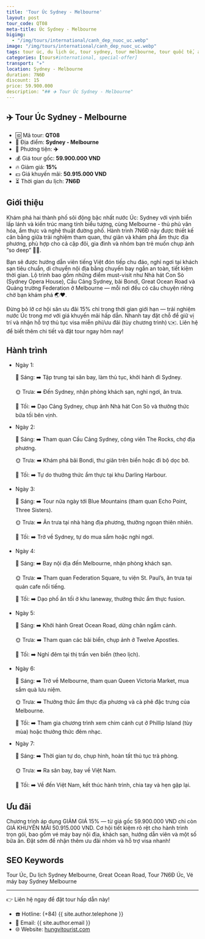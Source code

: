 ```yaml
---
title: 'Tour Úc Sydney - Melbourne'
layout: post
tour_code: QT08
meta-title: Úc Sydney - Melbourne
bigimg:
  - "/img/tours/international/canh_dep_nuoc_uc.webp"
image: "/img/tours/international/canh_dep_nuoc_uc.webp"
tags: tour úc, du lịch úc, tour sydney, tour melbourne, tour quốc tế, australia tour
categories: [tours#international, special-offer]
transport: "✈️"
location: Sydney - Melbourne
duration: 7N6Đ
discount: 15
price: 59.900.000
description: "## ✈️ Tour Úc Sydney - Melbourne"
---
```


## ✈️ Tour Úc Sydney - Melbourne 

- 🆔 Mã tour: **QT08**
- 📍 Địa điểm: **Sydney - Melbourne**
- 🚗 Phương tiện: **✈️**
- 💰 Giá tour gốc: **59.900.000 VND**
- 🔥 Giảm giá: **15%**
- 💵 Giá khuyến mãi: **50.915.000 VND**
- ⏳ Thời gian du lịch: **7N6Đ**

## Giới thiệu
Khám phá hai thành phố sôi động bậc nhất nước Úc: Sydney với vịnh biển lấp lánh và kiến trúc mang tính biểu tượng, cùng Melbourne - thủ phủ văn hóa, ẩm thực và nghệ thuật đường phố. Hành trình 7N6Đ này được thiết kế cân bằng giữa trải nghiệm tham quan, thư giãn và khám phá ẩm thực địa phương, phù hợp cho cả cặp đôi, gia đình và nhóm bạn trẻ muốn chụp ảnh “so deep” 📸✨.

Bạn sẽ được hướng dẫn viên tiếng Việt đón tiếp chu đáo, nghỉ ngơi tại khách sạn tiêu chuẩn, di chuyển nội địa bằng chuyến bay ngắn an toàn, tiết kiệm thời gian. Lộ trình bao gồm những điểm must-visit như Nhà hát Con Sò (Sydney Opera House), Cầu Cảng Sydney, bãi Bondi, Great Ocean Road và Quảng trường Federation ở Melbourne — mỗi nơi đều có câu chuyện riêng chờ bạn khám phá 🌏❤️.

Đừng bỏ lỡ cơ hội săn ưu đãi 15% chỉ trong thời gian giới hạn — trải nghiệm nước Úc trong mơ với giá khuyến mãi hấp dẫn. Nhanh tay đặt chỗ để giữ vị trí và nhận hỗ trợ thủ tục visa miễn phí/ưu đãi (tùy chương trình) 📞✉️. Liên hệ để biết thêm chi tiết và đặt tour ngay hôm nay!

## Hành trình
- Ngày 1:

  🌅 Sáng: ➡️ Tập trung tại sân bay, làm thủ tục, khởi hành đi Sydney.

  🌞 Trưa: ➡️ Đến Sydney, nhận phòng khách sạn, nghỉ ngơi, ăn trưa.

  🌙 Tối: ➡️ Dạo Cảng Sydney, chụp ảnh Nhà hát Con Sò và thưởng thức bữa tối bên vịnh.
- Ngày 2:

  🌅 Sáng: ➡️ Tham quan Cầu Cảng Sydney, công viên The Rocks, chợ địa phương.

  🌞 Trưa: ➡️ Khám phá bãi Bondi, thư giãn trên biển hoặc đi bộ dọc bờ.

  🌙 Tối: ➡️ Tự do thưởng thức ẩm thực tại khu Darling Harbour.
- Ngày 3:

  🌅 Sáng: ➡️ Tour nửa ngày tới Blue Mountains (tham quan Echo Point, Three Sisters).

  🌞 Trưa: ➡️ Ăn trưa tại nhà hàng địa phương, thưởng ngoạn thiên nhiên.

  🌙 Tối: ➡️ Trở về Sydney, tự do mua sắm hoặc nghỉ ngơi.
- Ngày 4:

  🌅 Sáng: ➡️ Bay nội địa đến Melbourne, nhận phòng khách sạn.

  🌞 Trưa: ➡️ Tham quan Federation Square, tu viện St. Paul’s, ăn trưa tại quán cafe nổi tiếng.

  🌙 Tối: ➡️ Dạo phố ăn tối ở khu laneway, thưởng thức ẩm thực fusion.
- Ngày 5:

  🌅 Sáng: ➡️ Khởi hành Great Ocean Road, dừng chân ngắm cảnh.

  🌞 Trưa: ➡️ Tham quan các bãi biển, chụp ảnh ở Twelve Apostles.

  🌙 Tối: ➡️ Nghỉ đêm tại thị trấn ven biển (theo lịch).
- Ngày 6:

  🌅 Sáng: ➡️ Trở về Melbourne, tham quan Queen Victoria Market, mua sắm quà lưu niệm.

  🌞 Trưa: ➡️ Thưởng thức ẩm thực địa phương và cà phê đặc trưng của Melbourne.

  🌙 Tối: ➡️ Tham gia chương trình xem chim cánh cụt ở Phillip Island (tùy mùa) hoặc thưởng thức đêm nhạc.
- Ngày 7:

  🌅 Sáng: ➡️ Thời gian tự do, chụp hình, hoàn tất thủ tục trả phòng.

  🌞 Trưa: ➡️ Ra sân bay, bay về Việt Nam.

  🌙 Tối: ➡️ Về đến Việt Nam, kết thúc hành trình, chia tay và hẹn gặp lại.

## Ưu đãi
Chương trình áp dụng GIẢM GIÁ 15% — từ giá gốc 59.900.000 VND chỉ còn GIÁ KHUYẾN MÃI 50.915.000 VND. Cơ hội tiết kiệm rõ rệt cho hành trình trọn gói, bao gồm vé máy bay nội địa, khách sạn, hướng dẫn viên và một số bữa ăn. Đặt sớm để nhận thêm ưu đãi nhóm và hỗ trợ visa nhanh!

## SEO Keywords
Tour Úc, Du lịch Sydney Melbourne, Great Ocean Road, Tour 7N6Đ Úc, Vé máy bay Sydney Melbourne

---

👉 Liên hệ ngay để đặt tour hấp dẫn này!

- ☎️ Hotline: (+84) {{ site.author.telephone }}
- 📧 Email: {{ site.author.email }}
- 🌐 Website: [hungvitourist.com](https://hungvitourist.com)

